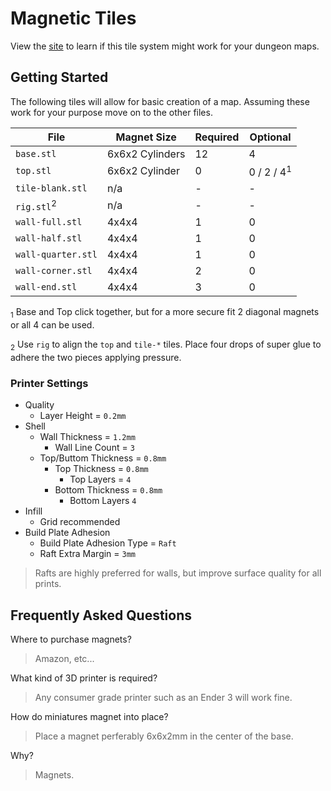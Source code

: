 # Magnetic Tiles

View the [site](https://templarian.github.io/magnetic-tiles/) to learn if this tile system might work for your dungeon maps.

## Getting Started

The following tiles will allow for basic creation of a map. Assuming these work for your purpose move on to the other files.

| File | Magnet Size | Required | Optional |
| ---- | --- | --- | --- |
| `base.stl` | 6x6x2 Cylinders | 12 | 4 |
| `top.stl` | 6x6x2 Cylinder | 0 | 0 / 2 / 4<sup>1</sup> |
| `tile-blank.stl` | n/a | - | - |
| `rig.stl`<sup>2</sup> | n/a | - | - |
| `wall-full.stl` | 4x4x4 | 1 | 0 |
| `wall-half.stl` | 4x4x4 | 1 | 0 |
| `wall-quarter.stl` | 4x4x4 | 1 | 0 |
| `wall-corner.stl` | 4x4x4 | 2 | 0 |
| `wall-end.stl` | 4x4x4 | 3 | 0 |

<sub>1</sub> Base and Top click together, but for a more secure fit 2 diagonal magnets or all 4 can be used.

<sub>2</sub> Use `rig` to align the `top` and `tile-*` tiles. Place four drops of super glue to adhere the two pieces applying pressure.

### Printer Settings

- Quality
  - Layer Height = `0.2mm`
- Shell
  - Wall Thickness = `1.2mm`
    - Wall Line Count = `3`
  - Top/Buttom Thickness = `0.8mm`
    - Top Thickness = `0.8mm`
      - Top Layers = `4`
    - Bottom Thickness = `0.8mm`
      - Bottom Layers `4`
- Infill
  - Grid recommended
- Build Plate Adhesion
  - Build Plate Adhesion Type = `Raft`
  - Raft Extra Margin = `3mm`

> Rafts are highly preferred for walls, but improve surface quality for all prints.

## Frequently Asked Questions

Where to purchase magnets?

> Amazon, etc...

What kind of 3D printer is required?

> Any consumer grade printer such as an Ender 3 will work fine.

How do miniatures magnet into place?

> Place a magnet perferably 6x6x2mm in the center of the base.

Why?

> Magnets.